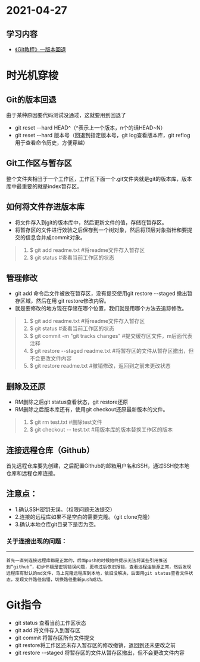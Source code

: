 ﻿# 2021-04-27

## 学习内容


* [《Git教程》—版本回退](https://www.liaoxuefeng.com/wiki/896043488029600/896954074659008)

# 时光机穿梭
## Git的版本回退
 由于某种原因要代码测试没通过，这就要用到回退了
* git reset --hard HEAD^（^表示上一个版本，n个的话HEAD~N）
* git reset --hard 版本号（回退到指定版本号，git log查看版本库，git reflog用于查看命令历史，方便穿越）
 
## Git工作区与暂存区
 整个文件夹相当于一个工作区，工作区下面一个.git文件夹就是git的版本库，版本库中最重要的就是index暂存区。

## 如何将文件存进版本库
 * 将文件存入到git的版本库中，然后更新文件的值，存储在暂存区。
 * 将暂存区的文件进行效验之后保存到一个树对象，然后将顶层对象指针和要提交的信息合并成commit对象。
  >1. $ git add readme.txt  #将readme文件存入暂存区
  >2. $ git status          #查看当前工作区的状态 
 
## 管理修改
 * git add 命令后文件被放在暂存区，没有提交使用git restore --staged 撤出暂存区域，然后在用 git restore修改内容。
 * 就是要修改的地方现在存储在哪个位置，我们就是用哪个方法去追踪修改。
>1. $ git add readme.txt  #将readme文件存入暂存区
>2. $ git status          #查看当前工作区的状态 
>3. $ git commit -m "git tracks changes" #提交缓存区文件，m后面代表注释
>4. $ git restore --staged readme.txt #将暂存区的文件从暂存区撤出，但不会更改文件内容
>5. $ git restore readme.txt #撤销修改，返回到之前未更改状态

## 删除及还原
 * RM删除之后git status查看状态，git restore还原
 * RM删除之后版本库还有，使用git checkout还原最新版本的文件。
 >1. $ git rm test.txt #删除test文件
 >2. $ git checkout -- test.txt #用版本库的版本替换工作区的版本

## 连接远程仓库（Github）
 首先远程仓库要先创建，之后配置Github的邮箱用户名和SSH，通过SSH使本地仓库和远程仓库连接。
## 注意点：
* 1.确认SSH密钥无误。（权限问题无法提交）
* 2.连接的远程库如果不是空白的需要克隆。（git clone克隆）
* 3.确认本地仓库git目录下是否为空。

### 关于连接出现的问题：
***
    首先一直到连接远程库都是正常的，后面push的时候始终提示无法将某些引用推送到“github”，初步怀疑是密钥错误问题，更改过后依旧报错，查看远程连接源正常，然后发现远程库有默认的md文件，马上克隆远程库到本地，依旧没解决，后面用git status查看文件状态，发现文件路径出错，切换路径重新push成功。

# Git指令
 * git status 查看当前工作区状态
 * git add    将文件存入到暂存区
 * git commit 将暂存区所有文件提交
 * git restore将工作区还未存入暂存区的修改撤销，返回到还未更改之前
 * git restore --staged 将暂存区的文件从暂存区撤出，但不会更改文件内容
 
